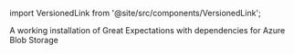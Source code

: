 import VersionedLink from '@site/src/components/VersionedLink';

<span><VersionedLink to='/guides/setup/installation/install_gx'>A working installation of Great Expectations with dependencies for Azure Blob Storage</VersionedLink></span>
